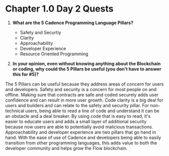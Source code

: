 # Chapter 1.0 Day 2 Quests

1. **What are the 5 Cadence Programming Language Pillars?**
   
   * Safety and Securtiy
   * Clarity
   * Approachability
   * Developer Experience
   * Resource Oriented Programming

2. **In your opinion, even without knowing anything about the Blockchain or coding, why could the 5 Pillars be useful (you don't have to answer this for #5)?**

The 5 Pillars can be useful because they address areas of concern for users and developers. Safety and security is a concern for most people on and offline. Making sure that contracts are safe and coded securely adds user confidence and can result in more user growth. Code clarity is a big deal for users and builders and can relate to the safety and security pillar. For non-technical users, being able to read a line of code and understand it can be an obstacle and a deal breaker. By using code that is easy to read, it's easier to educate users and adds a small layer of additional security because now users are able to potentially avoid malicious transactions. Approachability and developer experience are two pillars that go hand in hand. With the ease of use of Cadence and developers being able to easily transition from other programming languages, this adds value to both the developer community and helps grow the Flow blockchain.

